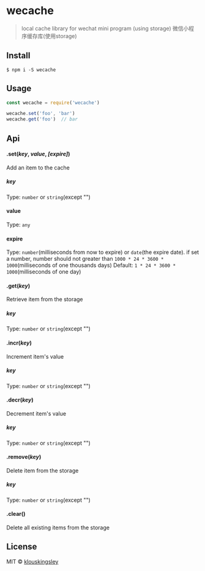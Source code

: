 # wecache

> local cache library for wechat mini program (using storage) 微信小程序缓存库(使用storage)

## Install

```
$ npm i -S wecache
```

## Usage

```js
const wecache = require('wecache')

wecache.set('foo', 'bar')
wecache.get('foo')  // bar
```

## Api

#### .set(*key*, *value*, *[expire]*)

Add an item to the cache

##### key

Type: `number` or `string`(except "")

#### value

Type: `any`

#### expire

Type: `number`(milliseconds from now to expire) or `date`(the expire date). if set a number, number should not greater than `1000 * 24 * 3600 * 1000`(milliseconds of one thousands days)
Default: `1 * 24 * 3600 * 1000`(milliseconds of one day)

#### .get(*key*)

Retrieve item from the storage

##### key

Type: `number` or `string`(except "")

#### .incr(*key*)

Increment item's value

##### key

Type: `number` or `string`(except "")

#### .decr(*key*)

Decrement item's value

##### key

Type: `number` or `string`(except "")

#### .remove(*key*)

Delete item from the storage

##### key

Type: `number` or `string`(except "")

#### .clear()

Delete all existing items from the storage

## License

MIT © [klouskingsley](http://github.com/klouskingsley)




